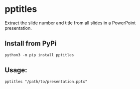 # pptitles

Extract the slide number and title from all slides in a PowerPoint presentation.

## Install from PyPi

`python3 -m pip install pptitles`

## Usage:

`pptitles "/path/to/presentation.pptx"`
